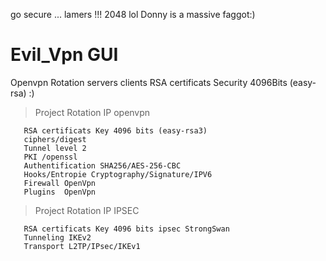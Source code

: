 go secure  ... lamers !!! 2048 lol Donny is a massive faggot:)
# Evil_Vpn GUI
Openvpn Rotation servers clients  RSA certificats Security 4096Bits (easy-rsa) :) 
>Project Rotation IP openvpn 
```
   RSA certificats Key 4096 bits (easy-rsa3)
   ciphers/digest
   Tunnel level 2 
   PKI /openssl
   Authentification SHA256/AES-256-CBC
   Hooks/Entropie Cryptography/Signature/IPV6
   Firewall OpenVpn
   Plugins  OpenVpn
```
>Project Rotation IP IPSEC
```TCP/IP Tunneling ipv6 Backporté ipv4
   RSA certificats Key 4096 bits ipsec StrongSwan
   Tunneling IKEv2
   Transport L2TP/IPsec/IKEv1
```
